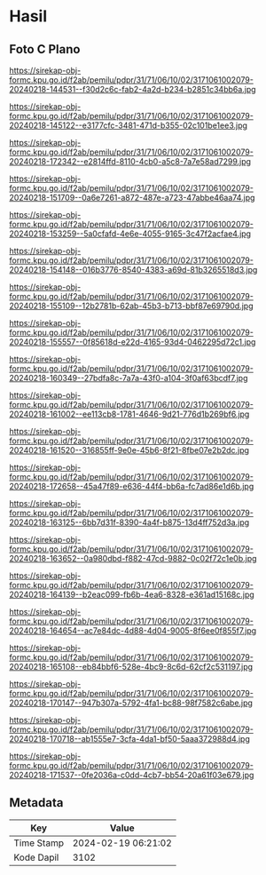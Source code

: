 # Hasil

## Foto C Plano

https://sirekap-obj-formc.kpu.go.id/f2ab/pemilu/pdpr/31/71/06/10/02/3171061002079-20240218-144531--f30d2c6c-fab2-4a2d-b234-b2851c34bb6a.jpg

https://sirekap-obj-formc.kpu.go.id/f2ab/pemilu/pdpr/31/71/06/10/02/3171061002079-20240218-145122--e3177cfc-3481-471d-b355-02c101be1ee3.jpg

https://sirekap-obj-formc.kpu.go.id/f2ab/pemilu/pdpr/31/71/06/10/02/3171061002079-20240218-172342--e2814ffd-8110-4cb0-a5c8-7a7e58ad7299.jpg

https://sirekap-obj-formc.kpu.go.id/f2ab/pemilu/pdpr/31/71/06/10/02/3171061002079-20240218-151709--0a6e7261-a872-487e-a723-47abbe46aa74.jpg

https://sirekap-obj-formc.kpu.go.id/f2ab/pemilu/pdpr/31/71/06/10/02/3171061002079-20240218-153259--5a0cfafd-4e6e-4055-9165-3c47f2acfae4.jpg

https://sirekap-obj-formc.kpu.go.id/f2ab/pemilu/pdpr/31/71/06/10/02/3171061002079-20240218-154148--016b3776-8540-4383-a69d-81b3265518d3.jpg

https://sirekap-obj-formc.kpu.go.id/f2ab/pemilu/pdpr/31/71/06/10/02/3171061002079-20240218-155109--12b2781b-62ab-45b3-b713-bbf87e69790d.jpg

https://sirekap-obj-formc.kpu.go.id/f2ab/pemilu/pdpr/31/71/06/10/02/3171061002079-20240218-155557--0f85618d-e22d-4165-93d4-0462295d72c1.jpg

https://sirekap-obj-formc.kpu.go.id/f2ab/pemilu/pdpr/31/71/06/10/02/3171061002079-20240218-160349--27bdfa8c-7a7a-43f0-a104-3f0af63bcdf7.jpg

https://sirekap-obj-formc.kpu.go.id/f2ab/pemilu/pdpr/31/71/06/10/02/3171061002079-20240218-161002--ee113cb8-1781-4646-9d21-776d1b269bf6.jpg

https://sirekap-obj-formc.kpu.go.id/f2ab/pemilu/pdpr/31/71/06/10/02/3171061002079-20240218-161520--316855ff-9e0e-45b6-8f21-8fbe07e2b2dc.jpg

https://sirekap-obj-formc.kpu.go.id/f2ab/pemilu/pdpr/31/71/06/10/02/3171061002079-20240218-172658--45a47f89-e636-44f4-bb6a-fc7ad86e1d6b.jpg

https://sirekap-obj-formc.kpu.go.id/f2ab/pemilu/pdpr/31/71/06/10/02/3171061002079-20240218-163125--6bb7d31f-8390-4a4f-b875-13d4ff752d3a.jpg

https://sirekap-obj-formc.kpu.go.id/f2ab/pemilu/pdpr/31/71/06/10/02/3171061002079-20240218-163652--0a980dbd-f882-47cd-9882-0c02f72c1e0b.jpg

https://sirekap-obj-formc.kpu.go.id/f2ab/pemilu/pdpr/31/71/06/10/02/3171061002079-20240218-164139--b2eac099-fb6b-4ea6-8328-e361ad15168c.jpg

https://sirekap-obj-formc.kpu.go.id/f2ab/pemilu/pdpr/31/71/06/10/02/3171061002079-20240218-164654--ac7e84dc-4d88-4d04-9005-8f6ee0f855f7.jpg

https://sirekap-obj-formc.kpu.go.id/f2ab/pemilu/pdpr/31/71/06/10/02/3171061002079-20240218-165108--eb84bbf6-528e-4bc9-8c6d-62cf2c531197.jpg

https://sirekap-obj-formc.kpu.go.id/f2ab/pemilu/pdpr/31/71/06/10/02/3171061002079-20240218-170147--947b307a-5792-4fa1-bc88-98f7582c6abe.jpg

https://sirekap-obj-formc.kpu.go.id/f2ab/pemilu/pdpr/31/71/06/10/02/3171061002079-20240218-170718--ab1555e7-3cfa-4da1-bf50-5aaa372988d4.jpg

https://sirekap-obj-formc.kpu.go.id/f2ab/pemilu/pdpr/31/71/06/10/02/3171061002079-20240218-171537--0fe2036a-c0dd-4cb7-bb54-20a61f03e679.jpg


## Metadata

| Key        | Value               |
| ---------- | ------------------- |
| Time Stamp | 2024-02-19 06:21:02 |
| Kode Dapil | 3102                |



